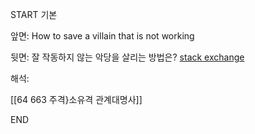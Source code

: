 START
기본

앞면:
How to save a villain that is not working


뒷면:
잘 작동하지 않는 악당을 살리는 방법은?
[stack exchange](https://writing.stackexchange.com/questions/71067/how-to-save-a-villain-that-is-not-working)

해석:

[[64 663 주격}소유격 관계대명사]]

<!--ID: 1742530061790-->
END